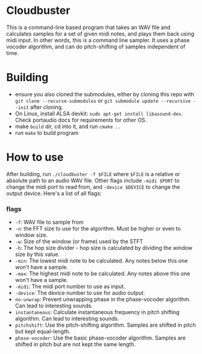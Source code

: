 # Cloudbuster
This is a command-line based program that takes an WAV file and calculates samples for a set of given midi notes, and plays them back using midi input. In other words, this is a command line sampler. It uses a phase vocoder algorithm, and can do pitch-shifting of samples independent of time. 

# Building
- ensure you also cloned the submodules, either by cloning this repo with `git clone --recurse-submodules` or `git submodule update --recursive --init` after cloning.
- On Linux, install ALSA devkit: `sudo apt-get install libasound-dev`. Check portaudio docs for requirements for other OS.
- make `build` dir, cd into it, and run `cmake ..`
- run `make` to build program

# How to use
After building, run `./cloudbuster -f $FILE` where `$FILE` is a relative or absolute path to an audio WAV file. Other flags include `-midi $PORT` to change the midi port to read from, and `-device $DEVICE` to change the output device. Here's a list of all flags:

### flags
  - `-f`: WAV file to sample from
  - `-n`: the FFT size to use for the algorithm. Must be higher or even to window size.
  - `-w`: Size of the window (or frame) used by the STFT
  - `-h`: The hop size divider - hop size is calculated by dividing the window size by this value.
  - `-min`: The lowest midi note to be calculated. Any notes below this one won't have a sample.
  - `-max`: The highest midi note to be calculated. Any notes above this one won't have a sample.
  - `-midi`: The midi port number to use as input.
  - `-device`: The device number to use for audio output.
  - `no-unwrap`: Prevent unwrapping phase in the phase-vocoder algorithm. Can lead to interesting sounds. 
  - `instantaneous`: Calculate instantaneous frequency in pitch shifting algorithm. Can lead to interesting sounds.
  - `pitchshift`: Use the pitch-shifting algorithm. Samples are shifted in pitch but kept equal-length.
  - `phase-vocoder`: Use the basic phase-vocoder algorithm. Samples are shifted in pitch but are not kept the same length.

